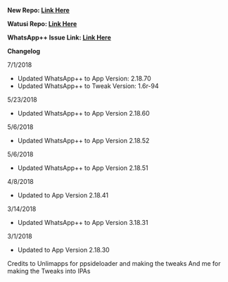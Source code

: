 **New Repo: [Link Here](https://github.com/JMccormick264/WhatsAppPP)**

**Watusi Repo: [Link Here](https://github.com/FouadRaheb/Watusi-for-WhatsApp)**

**WhatsApp++ Issue Link: [Link Here](https://github.com/eni9889/WA-PP-Issues)**

**Changelog**

7/1/2018

 - Updated WhatsApp++ to App Version: 2.18.70
 - Updated WhatsApp++ to Tweak Version: 1.6r-94

5/23/2018

 - Updated WhatsApp++ to App Version 2.18.60

5/6/2018

 - Updated WhatsApp++ to App Version 2.18.52

5/6/2018

 - Updated WhatsApp++ to App Version 2.18.51

4/8/2018

 - Updated to App Version 2.18.41

3/14/2018

 - Updated WhatsApp++ to App Version 3.18.31

3/1/2018

 - Updated to App Version 2.18.30


 Credits to Unlimapps for ppsideloader and making the tweaks
 And me for making the Tweaks into IPAs
